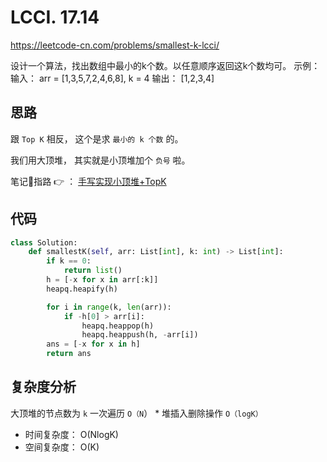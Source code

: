 LCCI. 17.14 
====
https://leetcode-cn.com/problems/smallest-k-lcci/

设计一个算法，找出数组中最小的k个数。以任意顺序返回这k个数均可。
示例：
输入： arr = [1,3,5,7,2,4,6,8], k = 4
输出： [1,2,3,4]

## 思路

跟 `Top K` 相反， 这个是求 `最小的 k 个数` 的。

我们用大顶堆， 其实就是小顶堆加个 `负号` 啦。

笔记📒指路 👉 ： [手写实现小顶堆+TopK](https://github.com/PearlCoastal/Leetcode_GitOn/blob/master/Heap/TopK.md)

## 代码
```python
class Solution:
    def smallestK(self, arr: List[int], k: int) -> List[int]:
        if k == 0:
            return list()
        h = [-x for x in arr[:k]]
        heapq.heapify(h)

        for i in range(k, len(arr)):
            if -h[0] > arr[i]:
                heapq.heappop(h)
                heapq.heappush(h, -arr[i])
        ans = [-x for x in h]
        return ans
```

## 复杂度分析
大顶堆的节点数为 `k`
一次遍历 `O（N`） * 堆插入删除操作 `O（logK）`

- 时间复杂度： O(NlogK)
- 空间复杂度： O(K)

